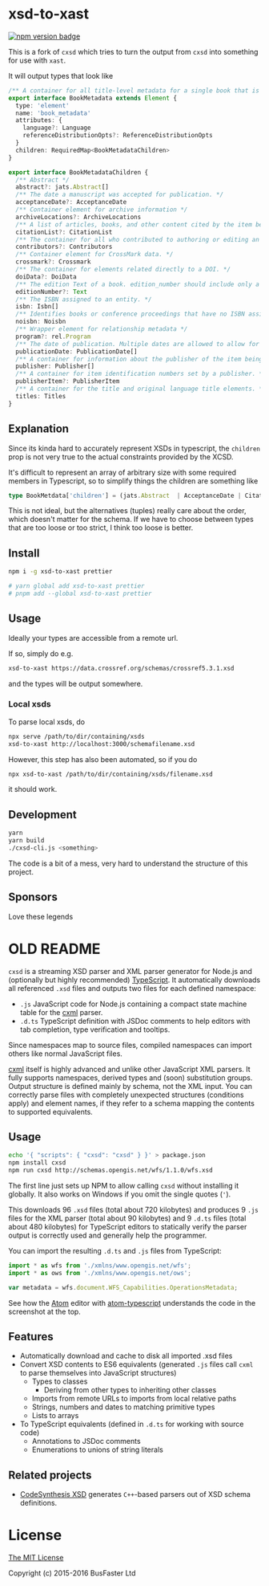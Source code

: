# xsd-to-xast

[![npm version badge](https://img.shields.io/npm/v/@thomasfkjorna/mdh?color=%23cb0000&logo=npm)](https://npmjs.com/package/xsd-to-xast)

This is a fork of `cxsd` which tries to turn the output from `cxsd` into something for use with `xast`.

It will output types that look like

```ts
/** A container for all title-level metadata for a single book that is not part of a series or set. */
export interface BookMetadata extends Element {
  type: 'element'
  name: 'book_metadata'
  attributes: {
    language?: Language
    referenceDistributionOpts?: ReferenceDistributionOpts
  }
  children: RequiredMap<BookMetadataChildren>
}

export interface BookMetadataChildren {
  /** Abstract */
  abstract?: jats.Abstract[]
  /** The date a manuscript was accepted for publication. */
  acceptanceDate?: AcceptanceDate
  /** Container element for archive information */
  archiveLocations?: ArchiveLocations
  /** A list of articles, books, and other content cited by the item being registered */
  citationList?: CitationList
  /** The container for all who contributed to authoring or editing an item. */
  contributors?: Contributors
  /** Container element for CrossMark data. */
  crossmark?: Crossmark
  /** The container for elements related directly to a DOI. */
  doiData?: DoiData
  /** The edition Text of a book. edition_number should include only a number and not additional text such as "edition". For example, you should submit "3", not "third edition" or "3rd edition". Roman numerals are acceptable. */
  editionNumber?: Text
  /** The ISBN assigned to an entity. */
  isbn: Isbn[]
  /** Identifies books or conference proceedings that have no ISBN assigned. */
  noisbn: Noisbn
  /** Wrapper element for relationship metadata */
  program?: rel.Program
  /** The date of publication. Multiple dates are allowed to allow for different dates of publication for online and print versions. */
  publicationDate: PublicationDate[]
  /** A container for information about the publisher of the item being registered */
  publisher: Publisher[]
  /** A container for item identification numbers set by a publisher. */
  publisherItem?: PublisherItem
  /** A container for the title and original language title elements. */
  titles: Titles
}
```

## Explanation

Since its kinda hard to accurately represent XSDs in typescript, the `children` prop is not very true to the actual constraints provided by the XCSD.

It's difficult to represent an array of arbitrary size with some required members in Typescript, so to simplify things the children are something like

```ts
type BookMetdata['children'] = (jats.Abstract  | AcceptanceDate | CitationList ...)[]

```

This is not ideal, but the alternatives \(tuples\) really care about the order, which doesn't matter for the schema. If we have to choose between types that are too loose or too strict, I think too loose is better.

## Install

```sh
npm i -g xsd-to-xast prettier

# yarn global add xsd-to-xast prettier
# pnpm add --global xsd-to-xast prettier

```

## Usage

Ideally your types are accessible from a remote url.

If so, simply do e.g.

```sh
xsd-to-xast https://data.crossref.org/schemas/crossref5.3.1.xsd
```

and the types will be output somewhere.

### Local xsds

To parse local xsds, do

```sh
npx serve /path/to/dir/containing/xsds
xsd-to-xast http://localhost:3000/schemafilename.xsd

```

However, this step has also been automated, so if you do

```sh
npx xsd-to-xast /path/to/dir/containing/xsds/filename.xsd
```

it should work.

## Development

```sh
yarn
yarn build
./cxsd-cli.js <something>
```

The code is a bit of a mess, very hard to understand the structure of this project.

## Sponsors

Love these legends

<!-- sponsors -->
<!-- sponsors -->

# OLD README

`cxsd` is a streaming XSD parser and XML parser generator for Node.js and
(optionally but highly recommended) [TypeScript](http://www.typescriptlang.org/).
It automatically downloads all referenced `.xsd` files and outputs two files for each defined namespace:

- `.js` JavaScript code for Node.js containing a compact state machine table for the [cxml](https://github.com/charto/cxml) parser.
- `.d.ts` TypeScript definition with JSDoc comments to help editors with tab completion, type verification and tooltips.

Since namespaces map to source files, compiled namespaces can import others like normal JavaScript files.

[cxml](https://github.com/charto/cxml) itself is highly advanced and unlike other JavaScript XML parsers.
It fully supports namespaces, derived types and (soon) substitution groups.
Output structure is defined mainly by schema, not the XML input.
You can correctly parse files with completely unexpected structures (conditions apply) and element names,
if they refer to a schema mapping the contents to supported equivalents.

## Usage

```bash
echo '{ "scripts": { "cxsd": "cxsd" } }' > package.json
npm install cxsd
npm run cxsd http://schemas.opengis.net/wfs/1.1.0/wfs.xsd
```

The first line just sets up NPM to allow calling `cxsd` without installing it globally. It also works on Windows if you omit the single quotes (`'`).

This downloads 96 `.xsd` files (total about 720 kilobytes) and produces 9 `.js` files for the XML parser (total about 90 kilobytes)
and 9 `.d.ts` files (total about 480 kilobytes) for TypeScript editors to statically verify the parser output is correctly used and generally help the programmer.

You can import the resulting `.d.ts` and `.js` files from TypeScript:

```TypeScript
import * as wfs from './xmlns/www.opengis.net/wfs';
import * as ows from './xmlns/www.opengis.net/ows';

var metadata = wfs.document.WFS_Capabilities.OperationsMetadata;
```

See how the [Atom](https://atom.io/) editor with [atom-typescript](https://atom.io/packages/atom-typescript) understands the code in the screenshot at the top.

## Features

- Automatically download and cache to disk all imported .xsd files
- Convert XSD contents to ES6 equivalents (generated `.js` files call `cxml` to parse themselves into JavaScript structures)
  - Types to classes
    - Deriving from other types to inheriting other classes
  - Imports from remote URLs to imports from local relative paths
  - Strings, numbers and dates to matching primitive types
  - Lists to arrays
- To TypeScript equivalents (defined in `.d.ts` for working with source code)
  - Annotations to JSDoc comments
  - Enumerations to unions of string literals

## Related projects

- [CodeSynthesis XSD](http://codesynthesis.com/projects/xsd/) generates `C++`-based parsers out of XSD schema definitions.

# License

[The MIT License](https://raw.githubusercontent.com/charto/cxsd/master/LICENSE)

Copyright (c) 2015-2016 BusFaster Ltd
